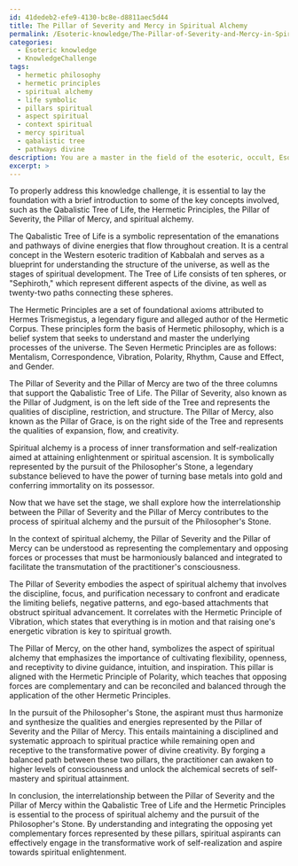 ```yaml
---
id: 41dedeb2-efe9-4130-bc8e-d8811aec5d44
title: The Pillar of Severity and Mercy in Spiritual Alchemy
permalink: /Esoteric-knowledge/The-Pillar-of-Severity-and-Mercy-in-Spiritual-Alchemy/
categories:
  - Esoteric knowledge
  - KnowledgeChallenge
tags:
  - hermetic philosophy
  - hermetic principles
  - spiritual alchemy
  - life symbolic
  - pillars spiritual
  - aspect spiritual
  - context spiritual
  - mercy spiritual
  - qabalistic tree
  - pathways divine
description: You are a master in the field of the esoteric, occult, Esoteric knowledge and Education. You are a writer of tests, challenges, textbooks and deep knowledge on Esoteric knowledge for initiates and students to gain deep insights and understanding from. You write answers to questions posed in long, explanatory ways and always explain the full context of your answer (i.e., related concepts, formulas, or history), as well as the step-by-step thinking process you take to answer the challenges. Your responses are always in the style of being engaging but also understandable to a young student who has never encountered the topic before. Summarize the key themes, ideas, and conclusions at the end.
excerpt: >
---
```

  To properly address this knowledge challenge, it is essential to lay the foundation with a brief introduction to some of the key concepts involved, such as the Qabalistic Tree of Life, the Hermetic Principles, the Pillar of Severity, the Pillar of Mercy, and spiritual alchemy.
  
  The Qabalistic Tree of Life is a symbolic representation of the emanations and pathways of divine energies that flow throughout creation. It is a central concept in the Western esoteric tradition of Kabbalah and serves as a blueprint for understanding the structure of the universe, as well as the stages of spiritual development. The Tree of Life consists of ten spheres, or "Sephiroth," which represent different aspects of the divine, as well as twenty-two paths connecting these spheres.
  
  The Hermetic Principles are a set of foundational axioms attributed to Hermes Trismegistus, a legendary figure and alleged author of the Hermetic Corpus. These principles form the basis of Hermetic philosophy, which is a belief system that seeks to understand and master the underlying processes of the universe. The Seven Hermetic Principles are as follows: Mentalism, Correspondence, Vibration, Polarity, Rhythm, Cause and Effect, and Gender.
  
  The Pillar of Severity and the Pillar of Mercy are two of the three columns that support the Qabalistic Tree of Life. The Pillar of Severity, also known as the Pillar of Judgment, is on the left side of the Tree and represents the qualities of discipline, restriction, and structure. The Pillar of Mercy, also known as the Pillar of Grace, is on the right side of the Tree and represents the qualities of expansion, flow, and creativity.
  
  Spiritual alchemy is a process of inner transformation and self-realization aimed at attaining enlightenment or spiritual ascension. It is symbolically represented by the pursuit of the Philosopher's Stone, a legendary substance believed to have the power of turning base metals into gold and conferring immortality on its possessor.
  
  Now that we have set the stage, we shall explore how the interrelationship between the Pillar of Severity and the Pillar of Mercy contributes to the process of spiritual alchemy and the pursuit of the Philosopher's Stone.
  
  In the context of spiritual alchemy, the Pillar of Severity and the Pillar of Mercy can be understood as representing the complementary and opposing forces or processes that must be harmoniously balanced and integrated to facilitate the transmutation of the practitioner's consciousness.
  
  The Pillar of Severity embodies the aspect of spiritual alchemy that involves the discipline, focus, and purification necessary to confront and eradicate the limiting beliefs, negative patterns, and ego-based attachments that obstruct spiritual advancement. It correlates with the Hermetic Principle of Vibration, which states that everything is in motion and that raising one's energetic vibration is key to spiritual growth.
  
  The Pillar of Mercy, on the other hand, symbolizes the aspect of spiritual alchemy that emphasizes the importance of cultivating flexibility, openness, and receptivity to divine guidance, intuition, and inspiration. This pillar is aligned with the Hermetic Principle of Polarity, which teaches that opposing forces are complementary and can be reconciled and balanced through the application of the other Hermetic Principles.
  
  In the pursuit of the Philosopher's Stone, the aspirant must thus harmonize and synthesize the qualities and energies represented by the Pillar of Severity and the Pillar of Mercy. This entails maintaining a disciplined and systematic approach to spiritual practice while remaining open and receptive to the transformative power of divine creativity. By forging a balanced path between these two pillars, the practitioner can awaken to higher levels of consciousness and unlock the alchemical secrets of self-mastery and spiritual attainment.
  
  In conclusion, the interrelationship between the Pillar of Severity and the Pillar of Mercy within the Qabalistic Tree of Life and the Hermetic Principles is essential to the process of spiritual alchemy and the pursuit of the Philosopher's Stone. By understanding and integrating the opposing yet complementary forces represented by these pillars, spiritual aspirants can effectively engage in the transformative work of self-realization and aspire towards spiritual enlightenment.
